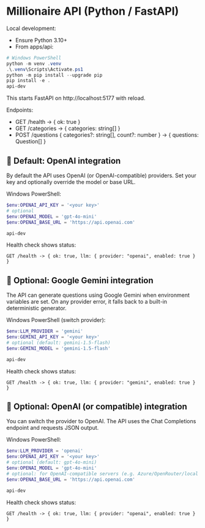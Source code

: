 # Millionaire API (Python / FastAPI)

Local development:

- Ensure Python 3.10+
- From apps/api:

```powershell
# Windows PowerShell
python -m venv .venv
.\.venv\Scripts\Activate.ps1
python -m pip install --upgrade pip
pip install -e .
api-dev
```

This starts FastAPI on http://localhost:5177 with reload.

Endpoints:
- GET /health -> { ok: true }
- GET /categories -> { categories: string[] }
- POST /questions { categories?: string[], count?: number } -> { questions: Question[] }

## 🤖 Default: OpenAI integration

By default the API uses OpenAI (or OpenAI-compatible) providers. Set your key and optionally override the model or base URL.

Windows PowerShell:

```powershell
$env:OPENAI_API_KEY = '<your key>'
# optional
$env:OPENAI_MODEL = 'gpt-4o-mini'
$env:OPENAI_BASE_URL = 'https://api.openai.com'

api-dev
```

Health check shows status:

```
GET /health -> { ok: true, llm: { provider: "openai", enabled: true } }
```

## 🤖 Optional: Google Gemini integration

The API can generate questions using Google Gemini when environment variables are set. On any provider error, it falls back to a built-in deterministic generator.

Windows PowerShell (switch provider):

```powershell
$env:LLM_PROVIDER = 'gemini'
$env:GEMINI_API_KEY = '<your key>'
# optional (default: gemini-1.5-flash)
$env:GEMINI_MODEL = 'gemini-1.5-flash'

api-dev
```

Health check shows status:

```
GET /health -> { ok: true, llm: { provider: "gemini", enabled: true } }
```

## 🤖 Optional: OpenAI (or compatible) integration

You can switch the provider to OpenAI. The API uses the Chat Completions endpoint and requests JSON output.

Windows PowerShell:

```powershell
$env:LLM_PROVIDER = 'openai'
$env:OPENAI_API_KEY = '<your key>'
# optional (default: gpt-4o-mini)
$env:OPENAI_MODEL = 'gpt-4o-mini'
# optional: for OpenAI-compatible servers (e.g. Azure/OpenRouter/local server)
$env:OPENAI_BASE_URL = 'https://api.openai.com'

api-dev
```

Health check shows status:

```
GET /health -> { ok: true, llm: { provider: "openai", enabled: true } }
```
